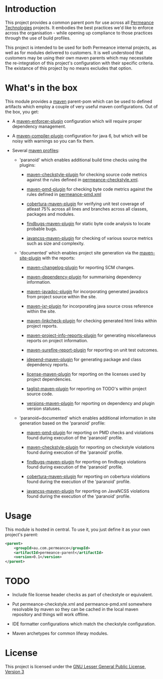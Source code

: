 <!--
This file is part of permeance-parent.

permeance-parent is free software: you can redistribute it and/or modify it
under the terms of the GNU General Public License as published by the Free
Software Foundation, either version 3 of the License, or (at your option) any
later version.

permeance-parent is distributed in the hope that it will be useful, but WITHOUT
ANY WARRANTY; without even the implied warranty of MERCHANTABILITY or FITNESS
FOR A PARTICULAR PURPOSE. See the GNU General Public License for more details.

You should have received a copy of the GNU General Public License along with
permeance-parent. If not, see <http://www.gnu.org/licenses/>.
-->

Introduction
============

This project provides a common parent pom for use across all [Permeance Technologies](http://www.permeance.com.au)
projects. It embodies the best practices we'd like to enforce across the organisation - while opening up compliance to
those practices through the use of build profiles.

This project is intended to be used for both Permeance internal projects, as well as for modules delivered to
customers. It is well understood that customers may be using their own maven parents which may necessitate the
re-integration of this project's configuration with their specific criteria. The existance of this project by no means
excludes that option.

What's in the box
=================

This module provides a [maven](http://maven.apache.org) parent-pom which can be used to defined artifacts which employ
a couple of very useful maven configurations. Out of the box, you get:

  + A [maven-enforcer-plugin](http://maven.apache.org/plugins/maven-enforcer-plugin) configuration which will require
    proper dependency management.

  + A [maven-compiler-plugin](http://maven.apache.org/plugins/maven-compiler-plugin) configuration for java 6, but
    which will be noisy with warnings so you can fix them.

  + Several [maven profiles](http://maven.apache.org/guides/introduction/introduction-to-profiles.html):

    + 'paranoid' which enables additional build time checks using the plugins:

      + [maven-checkstyle-plugin](http://maven.apache.org/plugins/maven-checkstyle-plugin/) for checking source code
        metrics against the rules defined in
        [permeance-checkstyle.xml](https://raw.github.com/permeance/permeance-parent/master/permeance-checkstyle.xml).

      + [maven-pmd-plugin](http://maven.apache.org/plugins/maven-pmd-plugin/) for checking byte code metrics against
        the rules defined in
        [permeance-pmd.xml](https://raw.github.com/permeance/permeance-parent/master/permeance-pmd.xml)

      + [cobertura-maven-plugin](http://mojo.codehaus.org/cobertura-maven-plugin/) for verifying unit test coverage of
        atleast 75% across all lines and branches across all classes, packages and modules.

      + [findbugs-maven-plugin](http://mojo.codehaus.org/findbugs-maven-plugin/) for static byte code analysis to
        locate probable bugs.

      + [javancss-maven-plugin](http://mojo.codehaus.org/javancss-maven-plugin/) for checking of various source metrics
        such as size and complexity.

    + 'documented' which enables project site generation via the [maven-site-plugin]() with the reports:

      + [maven-changelog-plugin](http://maven.apache.org/plugins/maven-changelog-plugin/) for reporting SCM changes.

      + [maven-dependency-plugin](http://maven.apache.org/plugins/maven-dependency-plugin/) for summarising dependency
        information.

      + [maven-javadoc-plugin](http://maven.apache.org/plugins/maven-javadoc-plugin/) for incorporating generated
        javadocs from project source within the site.

      + [maven-jxr-plugin](http://maven.apache.org/plugins/maven-jxr-plugin/) for incorporating java source cross
        reference within the site.

      + [maven-linkcheck-plugin](http://maven.apache.org/plugins/maven-linkcheck-plugin/) for checking generated html
        links within project reports.

      + [maven-project-info-reports-plugin](http://maven.apache.org/plugins/maven-project-info-reports-plugin/) for
        generating miscellaneous reports on project information.

      + [maven-surefire-report-plugin](http://maven.apache.org/plugins/maven-surefire-report-plugin/) for reporting
        on unit test outcomes.

      + [jdepend-maven-plugin](http://mojo.codehaus.org/jdepend-maven-plugin/) for generating package and class
        dependency reports.

      + [license-maven-plugin](http://mojo.codehaus.org/license-maven-plugin/) for reporting on the licenses used by
        project dependencies.

      + [taglist-maven-plugin](http://mojo.codehaus.org/taglist-maven-plugin/) for reporting on TODO's within project
        source code.

      + [versions-maven-plugin](http://mojo.codehaus.org/versions-maven-plugin/) for reporting on dependency and plugin
        version statuses.

    + 'paranoid+documented' which enables additional information in site generation based on the 'paranoid' profile:

      + [maven-pmd-plugin](http://maven.apache.org/plugins/maven-pmd-plugin/) for reporting on PMD checks and
        violations found during execution of the 'paranoid' profile.

      + [maven-checkstyle-plugin](http://maven.apache.org/plugins/maven-checkstyle-plugin/) for reporting on checkstyle
        violations found during execution of the 'paranoid' profile.

      + [findbugs-maven-plugin](http://mojo.codehaus.org/findbugs-maven-plugin/) for reporting on findbugs violations
        found during execution of the 'paranoid' profile.

      + [cobertura-maven-plugin](http://mojo.codehaus.org/cobertura-maven-plugin/) for reporting on cobertura
        violations found during the execution of the 'paranoid' profile.

      + [javancss-maven-plugin](http://mojo.codehaus.org/javancss-maven-plugin/) for reporting on JavaNCSS violations
        found during the execution of the 'paranoid' profile.

Usage
=====

This module is hosted in central. To use it, you just define it as your own project's parent:

```xml
<parent>
    <groupId>au.com.permeance</groupId>
    <artifactId>permeance-parent</artifactId>
    <version>0.1</version>
</parent>
```

TODO
====

  + Include file license header checks as part of checkstyle or equivalent.

  + Put permeance-checkstyle.xml and permeance-pmd.xml somewhere resolvable by maven so they can be cached in the local
    maven repository and things will work offline.

  + IDE formatter configurations which match the checkstyle configuration.

  + Maven archetypes for common liferay modules.

License
=======

This project is licensed under the
[GNU Lesser General Public License, Version 3](http://www.gnu.org/licenses/lgpl-3.0.html)

